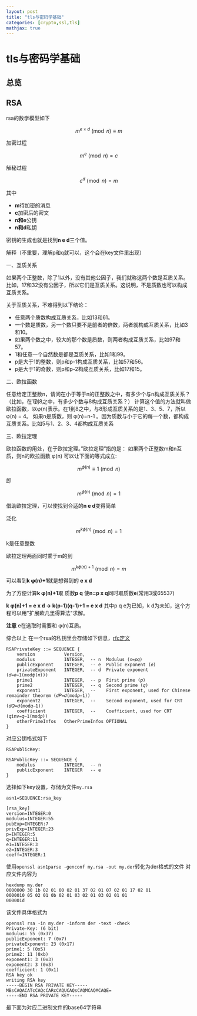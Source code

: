 ```yaml
---
layout: post
title: "tls与密码学基础"
categories: [crypto,ssl,tls]
mathjax: true
---
```

# tls与密码学基础

## 总览

## RSA
rsa的数学模型如下

$$m^{e \times d} \pmod n \equiv m \tag{1}$$

加密过程

$$m^e \pmod n = c \tag{2}$$

解秘过程

$$c^d \pmod n = m$$

其中
* **m**待加密的消息
* **c**加密后的密文
* **n和e**公钥
* **n和d**私钥

密钥的生成也就是找到**n e d**三个值。

解释（不重要，理解p和q就可以，这个会在key文件里出现）

一、互质关系

如果两个正整数，除了1以外，没有其他公因子，我们就称这两个数是互质关系。比如，17和32没有公因子，所以它们是互质关系。这说明，不是质数也可以构成互质关系。

关于互质关系，不难得到以下结论：

* 任意两个质数构成互质关系，比如13和61。
* 一个数是质数，另一个数只要不是前者的倍数，两者就构成互质关系，比如3和10。
* 如果两个数之中，较大的那个数是质数，则两者构成互质关系，比如97和57。
* 1和任意一个自然数是都是互质关系，比如1和99。
* p是大于1的整数，则p和p-1构成互质关系，比如57和56。
* p是大于1的奇数，则p和p-2构成互质关系，比如17和15。

二、欧拉函数

任意给定正整数n，请问在小于等于n的正整数之中，有多少个与n构成互质关系？（比如，在1到8之中，有多少个数与8构成互质关系？）
计算这个值的方法就叫做欧拉函数，以φ(n)表示。在1到8之中，与8形成互质关系的是1、3、5、7，所以 φ(n) = 4。
如果n是质数，则 φ(n)=n-1 。因为质数与小于它的每一个数，都构成互质关系。比如5与1、2、3、4都构成互质关系

三、欧拉定理

欧拉函数的用处，在于欧拉定理。”欧拉定理”指的是：
如果两个正整数m和n互质，则n的欧拉函数 φ(n) 可以让下面的等式成立:

$$m^{\phi(n)} \equiv 1\pmod n$$

即

$$m^{\phi(n)}\pmod n = 1$$

借助欧拉定理，可以使找到合适的**n e d**变得简单

泛化

$$m^{k \phi(n)}\pmod n = 1$$

k是任意整数

欧拉定理两面同时乘于m的到

$$m^{k \phi(n)+1} \pmod n = m$$


可以看到**k &phi;(n)+1**就是想得到的 **e x d**


为了方便计算**k &phi;(n)+1**取 质数**p q** 使**n=p x q**同时取质数**e**(常用3或65537)

**k &phi;(n)+1 = e x d -> k(p-1)(q-1)+1 = e x d** 其中p q e为已知，k d为未知，这个方程可以用"扩展欧几里得算法"求解。

**注意** e在选取时需要和 &phi;(n)互质。

综合以上 在一个rsa的私钥里会存储如下信息，[rfc定义](https://tools.ietf.org/html/rfc3447#appendix-A.1.1)

```
RSAPrivateKey ::= SEQUENCE {
    version           Version,
    modulus           INTEGER,  -- n  Modulus (𝑛=𝑝𝑞)
    publicExponent    INTEGER,  -- e  Public exponent (𝑒)
    privateExponent   INTEGER,  -- d  Private exponent (𝑑=𝑒−1(mod𝜙(𝑛)))
    prime1            INTEGER,  -- p  First prime (𝑝)
    prime2            INTEGER,  -- q  Second prime (𝑞)
    exponent1         INTEGER,  --    First exponent, used for Chinese remainder theorem (𝑑𝑃=𝑑(mod𝑝−1))
    exponent2         INTEGER,  --    Second exponent, used for CRT (𝑑𝑄=𝑑(mod𝑞−1))
    coefficient       INTEGER,  --    Coefficient, used for CRT (𝑞inv=𝑞−1(mod𝑝))
    otherPrimeInfos   OtherPrimeInfos OPTIONAL
}
```
对应公钥格式如下

```
RSAPublicKey:

RSAPublicKey ::= SEQUENCE {
    modulus           INTEGER,  -- n
    publicExponent    INTEGER   -- e
}
```
选择如下key设置，存储为文件`my.rsa`

```
asn1=SEQUENCE:rsa_key

[rsa_key]
version=INTEGER:0
modulus=INTEGER:55
pubExp=INTEGER:7
privExp=INTEGER:23
p=INTEGER:5
q=INTEGER:11
e1=INTEGER:3
e2=INTEGER:3
coeff=INTEGER:1
```
使用`openssl asn1parse -genconf my.rsa -out my.der`转化为der格式的文件
对应文件内容为

```
hexdump my.der
0000000 30 1b 02 01 00 02 01 37 02 01 07 02 01 17 02 01
0000010 05 02 01 0b 02 01 03 02 01 03 02 01 01         
000001d
```
该文件具体格式为

```
openssl rsa -in my.der -inform der -text -check
Private-Key: (6 bit)
modulus: 55 (0x37)
publicExponent: 7 (0x7)
privateExponent: 23 (0x17)
prime1: 5 (0x5)
prime2: 11 (0xb)
exponent1: 3 (0x3)
exponent2: 3 (0x3)
coefficient: 1 (0x1)
RSA key ok
writing RSA key
-----BEGIN RSA PRIVATE KEY-----
MBsCAQACATcCAQcCARcCAQUCAQsCAQMCAQMCAQE=
-----END RSA PRIVATE KEY-----
```
最下面为对应二进制文件的base64字符串











